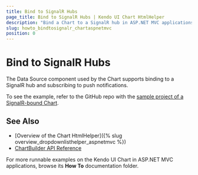 ```yaml
---
title: Bind to SignalR Hubs
page_title: Bind to SignalR Hubs | Kendo UI Chart HtmlHelper
description: "Bind a Chart to a SignalR hub in ASP.NET MVC applications."
slug: howto_bindtosignalr_chartaspnetmvc
position: 0
---
```


# Bind to SignalR Hubs

The Data Source component used by the Chart supports binding to a SignalR hub and subscribing to push notifications.

To see the example, refer to the GitHub repo with the [sample project of a SignalR-bound Chart](https://github.com/telerik/ui-for-aspnet-mvc-examples/tree/master/chart/signalr-bound-chart).

## See Also

* [Overview of the Chart HtmlHelper]({% slug overview_dropdownlisthelper_aspnetmvc %})
* [ChartBuilder API Reference](/api/Kendo.Mvc.UI.Fluent/ChartBuilder)

For more runnable examples on the Kendo UI Chart in ASP.NET MVC applications, browse its **How To** documentation folder.
